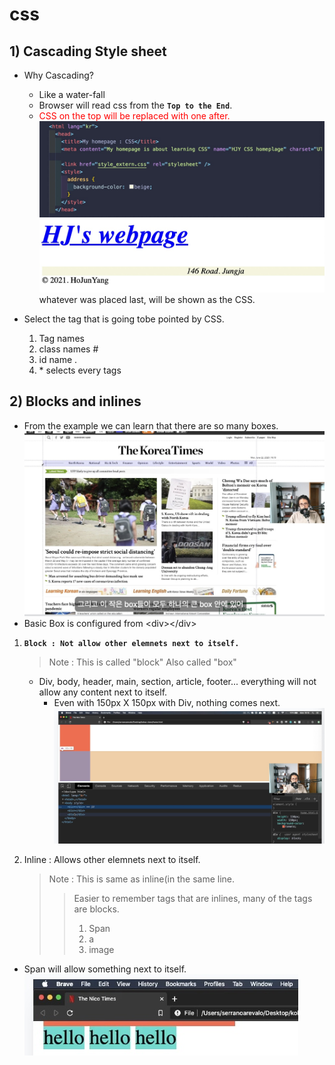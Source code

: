 # css

## 1) Cascading Style sheet

- Why Cascading?

  - Like a water-fall
  - Browser will read css from the **`Top to the End`**.
  - <span style="color:red">CSS on the top will be replaced with one after.</span>
    ![](images/2021-08-01-01-20-57.png)  
    ![](images/2021-08-01-01-21-18.png)  
    whatever was placed last, will be shown as the CSS.

- Select the tag that is going tobe pointed by CSS.
  1. Tag names
  2. class names #
  3. id name .
  4. \* selects every tags

## 2) Blocks and inlines

- From the example we can learn that there are so many boxes.
  ![](images/2021-08-01-18-50-12.png)
- Basic Box is configured from \<div>\</div>

1. **`Block : Not allow other elemnets next to itself.`**

   > Note : This is called "block"
   > Also called "box"

   - Div, body, header, main, section, article, footer... everything will not allow any content next to itself.
     - Even with 150px X 150px with Div, nothing comes next.
       ![](images/2021-08-01-19-32-27.png)

2. Inline : Allows other elemnets next to itself.

   > Note : This is same as inline(in the same line.
   >
   > > Easier to remember tags that are inlines, many of the tags are blocks.
   > >
   > > 1. Span
   > > 2. a
   > > 3. image

- Span will allow something next to itself.
  ![](images/2021-08-01-20-58-32.png)
